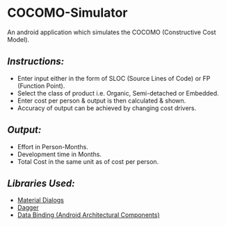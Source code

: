 # COCOMO-Simulator
An android application which simulates the COCOMO (Constructive Cost Model).




## *Instructions:*
- Enter input either in the form of SLOC (Source Lines of Code) or FP (Function Point).
- Select the class of product i.e. Organic, Semi-detached or Embedded.
- Enter cost per person & output is then calculated & shown.
- Accuracy of output can be achieved by changing cost drivers.




## *Output:*
- Effort in Person-Months.
- Development time in Months.
- Total Cost in the same unit as of cost per person.




## *Libraries Used:*
- [Material Dialogs](https://github.com/afollestad/material-dialogs)
- [Dagger](https://google.github.io/dagger/)
- [Data Binding (Android Architectural Components)](https://developer.android.com/topic/libraries/data-binding)
